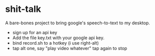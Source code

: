 shit-talk
=========

A bare-bones project to bring google's speech-to-text to my desktop.


- sign up for an api key
- Add the file key.txt with your google api key.
- bind record.sh to a hotkey (i use right-alt)
- tap alt one, say "play video whatever" tap again to stop
